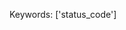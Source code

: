
Keywords: ['status_code']

  

<!-- \app\services\category.py -->
<!-- \app\services\comment.py -->
<!-- \app\services\post.py -->
<!-- \app\services\user.py -->
